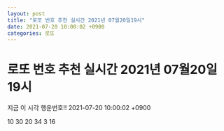 ```yaml
---
layout: post
title: "로또 번호 추천 실시간 2021년 07월20일19시"
date: 2021-07-20 10:00:02 +0900
categories: 로또
---
```


# 로또 번호 추천 실시간 2021년 07월20일19시

지금 이 시각 행운번호!! 2021-07-20 10:00:02 +0900

 10  30  20  34  3  16 

